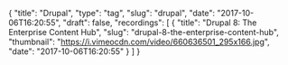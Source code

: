 {
  "title": "Drupal",
  "type": "tag",
  "slug": "drupal",
  "date": "2017-10-06T16:20:55",
  "draft": false,
  "recordings": [
    {
      "title": "Drupal 8: The Enterprise Content Hub",
      "slug": "drupal-8-the-enterprise-content-hub",
      "thumbnail": "https://i.vimeocdn.com/video/660636501_295x166.jpg",
      "date": "2017-10-06T16:20:55"
    }
  ]
}
